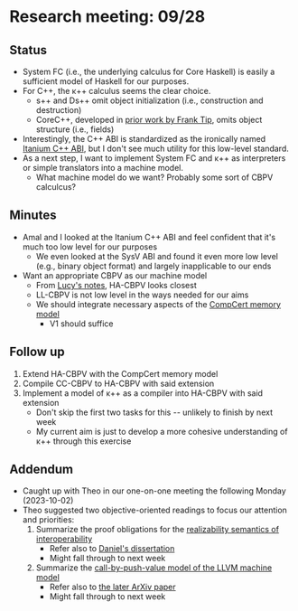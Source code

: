 # Research meeting: 09/28

## Status
* System FC (i.e., the underlying calculus for Core Haskell) is easily a sufficient model of Haskell for our purposes.
* For C++, the κ++ calculus seems the clear choice.
    * s++ and Ds++ omit object initialization (i.e., construction and destruction)
    * CoreC++, developed in [prior work by Frank Tip](refs/cpp.core.pdf), omits object structure (i.e., fields)
* Interestingly, the C++ ABI is standardized as the ironically named [Itanium C++ ABI](https://itanium-cxx-abi.github.io/cxx-abi/abi.html), but I don't see much utility for this low-level standard.
* As a next step, I want to implement System FC and κ++ as interpreters or simple translators into a machine model.
    * What machine model do we want? Probably some sort of CBPV calculcus?

## Minutes
* Amal and I looked at the Itanium C++ ABI and feel confident that it's much too low level for our purposes
    * We even looked at the SysV ABI and found it even more low level (e.g., binary object format) and largely inapplicable to our ends
* Want an appropriate CBPV as our machine model
    * From [Lucy's notes](refs/cbpv.lucy.pdf), HA-CBPV looks closest
    * LL-CBPV is not low level in the ways needed for our aims
    * We should integrate necessary aspects of the [CompCert memory model](refs/compcert.memory.v2.pdf)
        * V1 should suffice

## Follow up
1. Extend HA-CBPV with the CompCert memory model
2. Compile CC-CBPV to HA-CBPV with said extension
3. Implement a model of κ++ as a compiler into HA-CBPV with said extension
    * Don't skip the first two tasks for this -- unlikely to finish by next week
    * My current aim is just to develop a more cohesive understanding of κ++ through this exercise

## Addendum
* Caught up with Theo in our one-on-one meeting the following Monday (2023-10-02)
* Theo suggested two objective-oriented readings to focus our attention and priorities:
    1. Summarize the proof obligations for the [realizability semantics of interoperability](refs/interop.sound.pdf)
        * Refer also to [Daniel's dissertation](refs/interop.realiz.pdf)
        * Might fall through to next week
    2. Summarize the [call-by-push-value model of the LLVM machine model](refs/cbpv.ssa.pdf)
        * Refer also to [the later ArXiv paper](refs/cbpv.cfg.pdf)
        * Might fall through to next week

